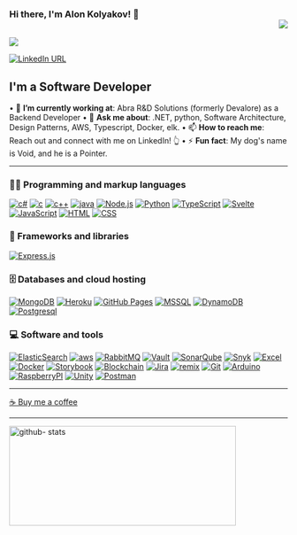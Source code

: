 ### Hi there, I'm Alon Kolyakov! 👋 <div align = 'right'>![](https://komarev.com/ghpvc/?username=BloodShop&color=blue)</div>

<p>
  <img src="https://readme-typing-svg.demolab.com/?lines=Type+messages+everywhere!;Add+a+bio+to+your+profile!;Add+a+description+to+your+repo!;Make+your+readme+stand+out!&font=Fira%20Code&center=true&width=380&height=50&duration=4000&pause=1000">
</p>

[![LinkedIn URL](https://img.shields.io/static/v1?color=blue&label=linkedin&logo=linkedin&logoColor=white&style=for-the-badge&message=Connect)](https://www.linkedin.com/in/alon-kolyakov)

## **I'm a Software Developer**

• 🎯 **I’m currently working at**: Abra R&D Solutions (formerly Devalore) as a Backend Developer
• 💬 **Ask me about**: .NET, python, Software Architecture, Design Patterns, AWS, Typescript, Docker, elk.
• 📫 **How to reach me**: Reach out and connect with me on LinkedIn! 👆
• ⚡ **Fun fact**: My dog's name is Void, and he is a Pointer.

---

### 👨‍💻 **Programming and markup languages**


<p>
 <a href="https://github.com/search?q=user%3ADenverCoder1+language%3Acsharp"><img alt="c#" src="https://img.shields.io/badge/csharp-9400D3.svg?logo=csharp&logoColor=white"></a>
 <a href="https://github.com/search?q=user%3ADenverCoder1+language%3Ac"><img alt="c" src="https://img.shields.io/badge/c-9400D3.svg"></a>
 <a href="https://github.com/search?q=user%3ADenverCoder1+language%3Acpp"><img alt="c++" src="https://img.shields.io/badge/cpp-9400D3.svg?logo=cpp&logoColor=white"></a>
   <a href="https://github.com/search?q=user%3ADenverCoder1+language%3Ajava"><img alt="java" src="https://img.shields.io/badge/java-f7f7f7.svg?logo=java&logoColor=white"></a>
 <a href="https://github.com/search?q=user%3ADenverCoder1+language%3Ajavascript"><img alt="Node.js" src="https://img.shields.io/badge/Node.js-43853D.svg?logo=node.js&logoColor=white"></a>
 <a href="https://github.com/search?q=user%3ADenverCoder1+language%3Apython"><img alt="Python" src="https://img.shields.io/badge/Python-14354C.svg?logo=python&logoColor=white"></a>
 <a href="https://github.com/search?q=user%3ADenverCoder1+language%3AtypeScript"><img alt="TypeScript" src="https://img.shields.io/badge/TypeScript-007ACC.svg?logo=typescript&logoColor=white"></a>
 <a href="https://github.com/search?q=user%3ADenverCoder1+language%3Asvelte"><img alt="Svelte" src="https://img.shields.io/badge/Svelte-4A4A55.svg?logo=svelte&logoColor=FF3E00"></a>
 <a href="https://github.com/search?q=user%3ADenverCoder1+language%3Ajavascript"><img alt="JavaScript" src="https://img.shields.io/badge/JavaScript-F7DF1E.svg?logo=javascript&logoColor=black"></a>
 <a href="https://github.com/search?q=user%3ADenverCoder1+language%3Ahtml"><img alt="HTML" src="https://img.shields.io/badge/HTML-E34F26.svg?logo=html5&logoColor=white"></a>
 <a href="https://github.com/search?q=user%3ADenverCoder1+language%3Acss"><img alt="CSS" src="https://img.shields.io/badge/CSS-1572B6.svg?logo=css3&logoColor=white"></a>
</p>

### 🧰 Frameworks and libraries

<p>
    <a href="#"><img alt="Express.js" src="https://img.shields.io/badge/Express.js-404d59.svg?logo=express&logoColor=white"></a>
</p>

### 🗄️ Databases and cloud hosting

<p>
  <a href="#"><img alt="MongoDB" src ="https://img.shields.io/badge/MongoDB-4ea94b.svg?logo=mongodb&logoColor=white"></a>
  <a href="#"><img alt="Heroku" src="https://img.shields.io/badge/Heroku-430098.svg?logo=heroku&logoColor=white"></a>
  <a href="#"><img alt="GitHub Pages" src="https://img.shields.io/badge/GitHub%20Pages-327FC7.svg?logo=github&logoColor=white"></a>   
  <a href="#"><img alt="MSSQL" src="https://img.shields.io/badge/MSSQL-CC2927.svg?logo=microsoft%20sql%20server&logoColor=white"></a> 
  <a href="#"><img alt="DynamoDB" src="https://img.shields.io/badge/DynamoDB-f7f7f7.svg?logo=dynamodb&logoColor=blue"></a>
  <a href="#"><img alt="Postgresql" src="https://img.shields.io/badge/Postgresql-f7f7f7.svg?logo=Postgresql&logoColor=blue"></a>
</p>

### 💻 Software and tools

<p>
    <a href="#"><img alt="ElasticSearch" src="https://img.shields.io/badge/elk-26beb3.svg?logo=elasticstack&logoColor=white"></a>
    <a href="#"><img alt="aws" src="https://img.shields.io/badge/aws-f68905.svg?logo=amazon%20web%20services&logoColor=white"></a>
    <a href="#"><img alt="RabbitMQ" src="https://img.shields.io/badge/RabbitMQ-f7f7f7.svg?logo=RabbitMQ&logoColor=f66302"></a>
    <a href="#"><img alt="Vault" src="https://img.shields.io/badge/vault-ffffff.svg?logo=vault&logoColor=080808"></a>
    <a href="#"><img alt="SonarQube" src="https://img.shields.io/badge/sonarQube-ffffff.svg?logo=sonarQube&logoColor=4993d3"></a>
    <a href="#"><img alt="Snyk" src="https://img.shields.io/badge/Snyk-9e0ad2.svg?logo=Snyk&logoColor=ffffff"></a>
    <a href="#"><img alt="Excel" src="https://img.shields.io/badge/excel-ffffff.svg?logo=excel&logoColor=3bc685"></a>
    <a href="#"><img alt="Docker" src="https://img.shields.io/badge/Docker-0db7ed?logo=Docker&logoColor=white"></a>
    <a href="#"><img alt="Storybook" src="https://img.shields.io/badge/Storybook-FF69B4.svg?logo=storybook&logoColor=white"></a>
    <a href="#"><img alt="Blockchain" src="https://img.shields.io/badge/Blockchain-000000?logo=bitcoin&logoColor=white"></a>
    <a href="#"><img alt="Jira" src="https://img.shields.io/badge/Jira-0052CC.svg?logo=Jira&logoColor=white"></a>
    <a href="#"><img alt="remix" src="https://img.shields.io/badge/remix-483D8B?logo=remix&logoColor=white"></a>
    <a href="#"><img alt="Git" src="https://img.shields.io/badge/Git-F05033.svg?logo=git&logoColor=white"></a> 
    <a href="#"><img alt="Arduino" src="https://img.shields.io/badge/Arduino-00979D.svg?logo=Arduino&logoColor=white"></a>
    <a href="#"><img alt="RaspberryPI" src="https://img.shields.io/badge/RaspberryPI-FFFFFF.svg?logo=Raspberrypi&logoColor=b51141"></a>
    <a href="#"><img alt="Unity" src="https://img.shields.io/badge/Unity-100000?logo=unity&logoColor=white"></a>
    <a href="#"><img alt="Postman" src="https://img.shields.io/badge/Postman-E34F26.svg?logo=Postman&logoColor=white"></a>
</p>

---

[☕ Buy me a coffee](https://ko-fi.com/alonkolyakov)

---
<a href="https://github.com/BloodShop">
  <img height="180em" width="410em" src="https://github-readme-stats-eight-theta.vercel.app/api?username=BloodShop&show_icons=true&theme=buefy&include_all_commits=true&count_private=true" alt="github- stats"/>
</a>
